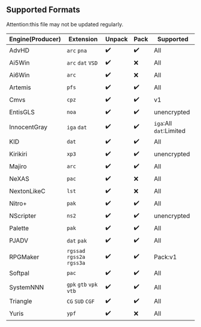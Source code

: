## Supported Formats

Attention:this file may not be updated regularly.

| Engine(Producer) | Extension                  | Unpack | Pack | Supported               |
| ---------------- | -------------------------- | ------ | ---- | ----------------------- |
| AdvHD            | `arc` `pna`                | ✔️      | ✔️    | All                     |
| Ai5Win           | `arc` `dat` `VSD`          | ✔️      | ❌    | All                     |
| Ai6Win           | `arc`                      | ✔️      | ❌    | All                     |
| Artemis          | `pfs`                      | ✔️      | ✔️    | All                     |
| Cmvs             | `cpz`                      | ✔️      | ✔️    | v1                      |
| EntisGLS         | `noa`                      | ✔️      | ✔️    | unencrypted             |
| InnocentGray     | `iga` `dat`                | ✔️      | ✔️    | `iga`:All `dat`:Limited |
| KID              | `dat`                      | ✔️      | ✔️    | All                     |
| Kirikiri         | `xp3`                      | ✔️      | ✔️    | unencrypted             |
| Majiro           | `arc`                      | ✔️      | ✔️    | All                     |
| NeXAS            | `pac`                      | ✔️      | ❌    | All                     |
| NextonLikeC      | `lst`                      | ✔️      | ❌    | All                     |
| Nitro+           | `pak`                      | ✔️      | ✔️    | All                     |
| NScripter        | `ns2`                      | ✔️      | ✔️    | unencrypted             |
| Palette          | `pak`                      | ✔️      | ✔️    | All                     |
| PJADV            | `dat` `pak`                | ✔️      | ✔️    | All                     |
| RPGMaker         | `rgssad` `rgss2a` `rgss3a` | ✔️      | ✔️    | Pack:v1                 |
| Softpal          | `pac`                      | ✔️      | ✔️    | All                     |
| SystemNNN        | `gpk` `gtb` `vpk` `vtb`    | ✔️      | ✔️    | All                     |
| Triangle         | `CG` `SUD` `CGF`           | ✔️      | ✔️    | All                     |
| Yuris            | `ypf`                      | ✔️      | ❌    | All                     |



